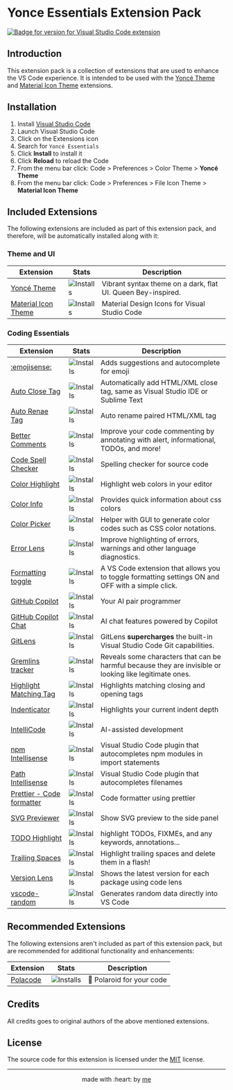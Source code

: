 # Yonce Essentials Extension Pack

[![Badge for version for Visual Studio Code extension](https://img.shields.io/visual-studio-marketplace/v/minamarkham.yonce-essentials?style=for-the-badge&color=blue)](https://marketplace.visualstudio.com/items?itemName=minamarkham.yonce-essentials)

## Introduction

This extension pack is a collection of extensions that are used to enhance the VS Code experience. It is intended to be used with the [Yoncé Theme](https://marketplace.visualstudio.com/items?itemName=minamarkham.yonce-theme) and [Material Icon Theme](https://marketplace.visualstudio.com/items?itemName=PKief.material-icon-theme) extensions.

## Installation

1. Install [Visual Studio Code](https://code.visualstudio.com/)
2. Launch Visual Studio Code
3. Click on the Extensions icon
4. Search for `Yoncé Essentials`
5. Click **Install** to install it
6. Click **Reload** to reload the Code
7. From the menu bar click: Code > Preferences > Color Theme > **Yoncé Theme**
8. From the menu bar click: Code > Preferences > File Icon Theme > **Material Icon Theme**

## Included Extensions

The following extensions are included as part of this extension pack, and therefore, will be automatically installed along with it:

### Theme and UI

| Extension | Stats | Description |
| ---- | ---- | ---- |
| [Yoncé Theme ](https://marketplace.visualstudio.com/items?itemName=minamarkham.yonce-theme) | ![Installs](https://img.shields.io/visual-studio-marketplace/i/minamarkham.yonce-theme?style=for-the-badge&color=blue) | Vibrant syntax theme on a dark, flat UI. Queen Bey-inspired. |
| [Material Icon Theme](https://marketplace.visualstudio.com/items?itemName=PKief.material-icon-theme) | ![Installs](https://img.shields.io/visual-studio-marketplace/i/PKief.material-icon-theme?style=for-the-badge&color=blue) | Material Design Icons for Visual Studio Code |

### Coding Essentials

| Extension | Stats | Description |
| ---- | ---- | ---- |
| [:emojisense:](https://marketplace.visualstudio.com/items?itemName=bierner.emojisense) | ![Installs](https://img.shields.io/visual-studio-marketplace/i/bierner.emojisense?style=for-the-badge&color=blue) | Adds suggestions and autocomplete for emoji |
| [Auto Close Tag](https://marketplace.visualstudio.com/items?itemName=formulahendry.auto-close-tag) | ![Installs](https://img.shields.io/visual-studio-marketplace/i/formulahendry.auto-close-tag?style=for-the-badge&color=blue) | Automatically add HTML/XML close tag, same as Visual Studio IDE or Sublime Text |
| [Auto Renae Tag](https://marketplace.visualstudio.com/items?itemName=formulahendry.auto-rename-tag) | ![Installs](https://img.shields.io/visual-studio-marketplace/i/formulahendry.auto-rename-tag?style=for-the-badge&color=blue) | Auto rename paired HTML/XML tag |
| [Better Comments](https://marketplace.visualstudio.com/items?itemName=aaron-bond.better-comments) | ![Installs](https://img.shields.io/visual-studio-marketplace/i/aaron-bond.better-comments?style=for-the-badge&color=blue) | Improve your code commenting by annotating with alert, informational, TODOs, and more! |
| [Code Spell Checker](https://marketplace.visualstudio.com/items?itemName=streetsidesoftware.code-spell-checker) | ![Installs](https://img.shields.io/visual-studio-marketplace/i/streetsidesoftware.code-spell-checker?style=for-the-badge&color=blue) | Spelling checker for source code |
| [Color Highlight](https://marketplace.visualstudio.com/items?itemName=naumovs.color-highlight) | ![Installs](https://img.shields.io/visual-studio-marketplace/i/naumovs.color-highlight?style=for-the-badge&color=blue) | Highlight web colors in your editor |
| [Color Info](https://marketplace.visualstudio.com/items?itemName=bierner.color-info) | ![Installs](https://img.shields.io/visual-studio-marketplace/i/bierner.color-info?style=for-the-badge&color=blue) | Provides quick information about css colors |
| [Color Picker](https://marketplace.visualstudio.com/items?itemName=anseki.vscode-color) | ![Installs](https://img.shields.io/visual-studio-marketplace/i/anseki.vscode-color?style=for-the-badge&color=blue) | Helper with GUI to generate color codes such as CSS color notations. |
| [Error Lens](https://marketplace.visualstudio.com/items?itemName=usernamehw.errorlens) | ![Installs](https://img.shields.io/visual-studio-marketplace/i/usernamehw.errorlens?style=for-the-badge&color=blue) | Improve highlighting of errors, warnings and other language diagnostics. |
| [Formatting toggle](https://marketplace.visualstudio.com/items?itemName=tombonnike.vscode-status-bar-format-toggle) | ![Installs](https://img.shields.io/visual-studio-marketplace/i/tombonnike.vscode-status-bar-format-toggle?style=for-the-badge&color=blue) | A VS Code extension that allows you to toggle formatting settings ON and OFF with a simple click. |
| [GitHub Copilot](https://marketplace.visualstudio.com/items?itemName=GitHub.copilot) | ![Installs](https://img.shields.io/visual-studio-marketplace/i/GitHub.copilot?style=for-the-badge&color=blue) | Your AI pair programmer |
| [GitHub Copilot Chat](https://marketplace.visualstudio.com/items?itemName=GitHub.copilot-chat) | ![Installs](https://img.shields.io/visual-studio-marketplace/i/GitHub.copilot-chat?style=for-the-badge&color=blue) | AI chat features powered by Copilot |
| [GitLens](https://marketplace.visualstudio.com/items?itemName=eamodio.gitlens) | ![Installs](https://img.shields.io/visual-studio-marketplace/i/eamodio.gitlens?style=for-the-badge&color=blue) | GitLens **supercharges** the built-in Visual Studio Code Git capabilities. |
| [Gremlins tracker](https://marketplace.visualstudio.com/items?itemName=nhoizey.gremlins) | ![Installs](https://img.shields.io/visual-studio-marketplace/i/nhoizey.gremlins?style=for-the-badge&color=blue) | Reveals some characters that can be harmful because they are invisible or looking like legitimate ones. |
| [Highlight Matching Tag](https://marketplace.visualstudio.com/items?itemName=vincaslt.highlight-matching-tag) | ![Installs](https://img.shields.io/visual-studio-marketplace/i/vincaslt.highlight-matching-tag?style=for-the-badge&color=blue) | Highlights matching closing and opening tags |
| [Indenticator](https://marketplace.visualstudio.com/items?itemName=SirTori.indenticator) | ![Installs](https://img.shields.io/visual-studio-marketplace/i/SirTori.indenticator?style=for-the-badge&color=blue) | Highlights your current indent depth |
| [IntelliCode](https://marketplace.visualstudio.com/items?itemName=VisualStudioExptTeam.vscodeintellicode) | ![Installs](https://img.shields.io/visual-studio-marketplace/i/VisualStudioExptTeam.vscodeintellicode?style=for-the-badge&color=blue) | AI-assisted development |
| [npm Intellisense](https://marketplace.visualstudio.com/items?itemName=christian-kohler.npm-intellisense) | ![Installs](https://img.shields.io/visual-studio-marketplace/i/christian-kohler.npm-intellisense?style=for-the-badge&color=blue) | Visual Studio Code plugin that autocompletes npm modules in import statements |
| [Path Intellisense](https://marketplace.visualstudio.com/items?itemName=christian-kohler.path-intellisense) | ![Installs](https://img.shields.io/visual-studio-marketplace/i/christian-kohler.path-intellisense?style=for-the-badge&color=blue) | Visual Studio Code plugin that autocompletes filenames |
| [Prettier - Code formatter](https://marketplace.visualstudio.com/items?itemName=esbenp.prettier-vscode) | ![Installs](https://img.shields.io/visual-studio-marketplace/i/esbenp.prettier-vscode?style=for-the-badge&color=blue) | Code formatter using prettier |
| [SVG Previewer](https://marketplace.visualstudio.com/items?itemName=vitaliymaz.vscode-svg-previewer) | ![Installs](https://img.shields.io/visual-studio-marketplace/i/vitaliymaz.vscode-svg-previewer?style=for-the-badge&color=blue) | Show SVG preview to the side panel |
| [TODO Highlight](https://marketplace.visualstudio.com/items?itemName=wayou.vscode-todo-highlight) | ![Installs](https://img.shields.io/visual-studio-marketplace/i/wayou.vscode-todo-highlight?style=for-the-badge&color=blue) | highlight TODOs, FIXMEs, and any keywords, annotations... |
| [Trailing Spaces](https://marketplace.visualstudio.com/items?itemName=shardulm94.trailing-spaces) | ![Installs](https://img.shields.io/visual-studio-marketplace/i/shardulm94.trailing-spaces?style=for-the-badge&color=blue) | Highlight trailing spaces and delete them in a flash! |
| [Version Lens](https://marketplace.visualstudio.com/items?itemName=pflannery.vscode-versionlens) | ![Installs](https://img.shields.io/visual-studio-marketplace/i/pflannery.vscode-versionlens?style=for-the-badge&color=blue) | Shows the latest version for each package using code lens |
| [vscode-random](https://marketplace.visualstudio.com/items?itemName=jrebocho.vscode-random) | ![Installs](https://img.shields.io/visual-studio-marketplace/i/jrebocho.vscode-random?style=for-the-badge&color=blue) | Generates random data directly into VS Code |

## Recommended Extensions

The following extensions aren't included as part of this extension pack, but are recommended for additional functionality and enhancements:

| Extension | Stats | Description |
| ---- | ---- | ---- |
| [Polacode](https://marketplace.visualstudio.com/items?itemName=pnp.polacode) | ![Installs](https://img.shields.io/visual-studio-marketplace/i/pnp.polacode?style=for-the-badge&color=blue) | 📸 Polaroid for your code |

## Credits

All credits goes to original authors of the above mentioned extensions.

## License

The source code for this extension is licensed under the [MIT][LICENSE] license.

---

<p align="center">
    made with :heart: by <a href="https://github.com/minamarkham">me</a>
</p>

[LICENSE]: LICENSE
